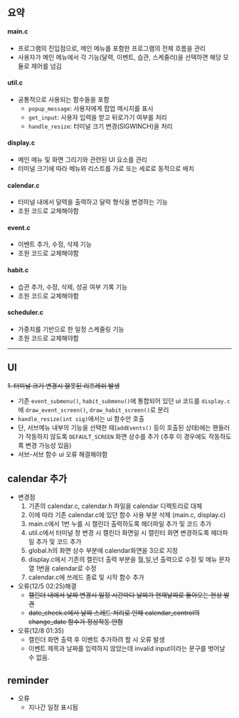 ## 요약

#### **main.c**

- 프로그램의 진입점으로, 메인 메뉴를 포함한 프로그램의 전체 흐름을 관리
- 사용자가 메인 메뉴에서 각 기능(달력, 이벤트, 습관, 스케줄러)을 선택하면 해당 모듈로 제어를 넘김

#### **util.c**

- 공통적으로 사용되는 함수들을 포함
  - `popup_message`: 사용자에게 팝업 메시지를 표시
  - `get_input`: 사용자 입력을 받고 뒤로가기 여부를 처리
  - `handle_resize`: 터미널 크기 변경(SIGWINCH)을 처리

#### **display.c**

- 메인 메뉴 및 화면 그리기와 관련된 UI 요소를 관리
- 터미널 크기에 따라 메뉴와 리스트를 가로 또는 세로로 동적으로 배치

#### **calendar.c**

- 터미널 내에서 달력을 출력하고 달력 형식을 변경하는 기능
- 조원 코드로 교체해야함

#### **event.c**

- 이벤트 추가, 수정, 삭제 기능
- 조원 코드로 교체해야함

#### **habit.c**

- 습관 추가, 수정, 삭제, 성공 여부 기록 기능
- 조원 코드로 교체해야함

#### **scheduler.c**

- 가중치를 기반으로 한 일정 스케줄링 기능
- 조원 코드로 교체해야함

---

## UI

~~1. 터미널 크기 변경시 잘못된 리프레쉬 발생~~
- 기존 ```event_submenu()```, ```habit_submenu()```에 통합되어 있던 ui 코드를 ```display.c```에 ```draw_event_screen()```, ```draw_habit_screen()```로 분리
- ```handle_resize(int sig)```에서는 ui 함수만 호출
- 단, 서브메뉴 내부의 기능을 선택한 때(```addEvents()``` 등이 호출된 상태)에는 핸들러가 작동하지 않도록 ```DEFAULT_SCREEN``` 화면 상수를 추가 (추후 이 경우에도 작동하도록 변경 가능성 있음)
- 서브-서브 함수 ui 오류 해결해야함

## calendar 추가
- 변경점
  1. 기존의 calendar.c, calendar.h 파일을 calendar 디렉토리로 대체
  2. 이에 따라 기존 calendar.c에 있던 함수 사용 부분 삭제 (main.c, display.c)
  3. main.c에서 1번 누를 시 캘린더 출력하도록 헤더파일 추가 및 코드 추가
  4. util.c에서 터미널 창 변경 시 캘린더 화면일 시 캘린터 화면 변경하도록 헤더파일 추가 및 코드 추가
  5. global.h의 화면 상수 부분에 calendar화면을 3으로 지정
  6. display.c에서 기존의 캘린더 출력 부분을 월,일,년 출력으로 수정 및 메뉴 문자열 1번을 calendar로 수정
  7. calendar.c에 쓰레드 종료 및 시작 함수 추가
- 오류(12/5 02:25)해결
  - ~~캘린더 내에서 날짜 변경시 일정 시간마다 날짜가 현재날짜로 돌아오는 현상 발견~~
  - ~~date_check.c에서 날짜 스레드 처리로 인해 calendar_control의 change_date 함수가 정상작동 안함~~
- 오류(12/8 01:35)
  - 캘린더 화면 출력 후 이벤트 추가하려 할 시 오류 발생
  - 이벤트 제목과 날짜를 입력하지 않았는데 invalid input이라는 문구를 벗어날 수 없음.

## reminder
- 오류
	- 지나간 일정 표시됨
